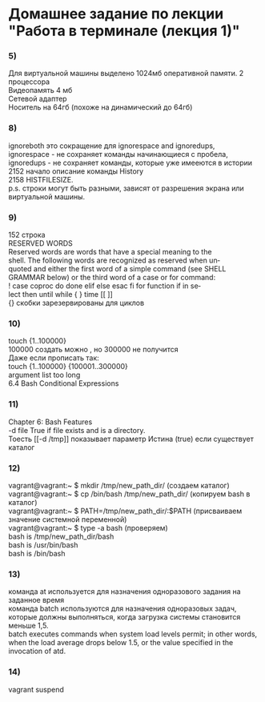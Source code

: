 # Домашнее задание по лекции "Работа в терминале (лекция 1)"

### 5)
Для виртуальной машины выделено 1024мб оперативной памяти. 2 процессора  
Видеопамять 4 мб  
Сетевой адаптер  
Носитель на 64гб (похоже на динамический до 64гб)  


### 8)
 ignoreboth это сокращение для ignorespace and ignoredups,   
    ignorespace - не сохраняет команды начинающиеся с пробела,   
    ignoredups - не сохраняет команды, которые уже имееются в истории  
2152 начало описание команды History  
2158 HISTFILESIZE.  
p.s. строки могут быть разными, зависят от разрешения экрана или виртуальной машины.  


### 9) 
152 строка  
RESERVED WORDS  
       Reserved  words  are  words  that  have a special meaning to the  
       shell.  The following words are recognized as reserved when  un‐  
       quoted  and either the first word of a simple command (see SHELL  
       GRAMMAR below) or the third word of a case or for command:  
       ! case  coproc  do done elif else esac fi for function if in se‐  
       lect then until while { } time [[ ]]  
{} скобки зарезервированы для циклов  


### 10) 
touch {1..100000}  
100000 создать можно , но 300000 не получится  
Даже если прописать так:  
 touch {1..100000} {100001..300000}  
argument list too long  
6.4 Bash Conditional Expressions  

### 11)
Chapter 6: Bash Features  
-d file True if file exists and is a directory.  
Тоесть [[-d /tmp]] показывает параметр Истина (true) если существует каталог  


### 12) 
vagrant@vagrant:~ $ mkdir /tmp/new_path_dir/ (создаем каталог)  
vagrant@vagrant:~ $ cp /bin/bash /tmp/new_path_dir/ (копируем bash в каталог)  
vagrant@vagrant:~ $ PATH=/tmp/new_path_dir/:$PATH (присваиваем значение системной переменной)  
vagrant@vagrant:~ $ type -a bash (проверяем)  
bash is /tmp/new_path_dir/bash  
bash is /usr/bin/bash  
bash is /bin/bash  


### 13)
команда at используется для назначения одноразового задания на заданное время  
команда batch используются для  назначения одноразовых задач, которые должны выполняться, когда загрузка системы становится меньше 1,5.  
batch   executes  commands  when system load levels permit; in other words, when the load average drops below 1.5, or the value specified in the invocation of atd.  


### 14)
vagrant suspend  

